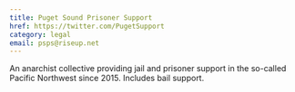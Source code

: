 ```yaml
---
title: Puget Sound Prisoner Support
href: https://twitter.com/PugetSupport
category: legal
email: psps@riseup.net
---
```


An anarchist collective providing jail and prisoner support in the so-called Pacific Northwest since 2015. Includes bail support.
